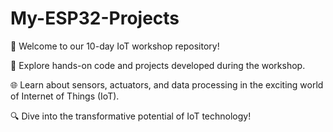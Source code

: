 # My-ESP32-Projects
🚀 Welcome to our 10-day IoT workshop repository!

🔧 Explore hands-on code and projects developed during the workshop.

🌐 Learn about sensors, actuators, and data processing in the exciting world of Internet of Things (IoT).

🔍 Dive into the transformative potential of IoT technology!
